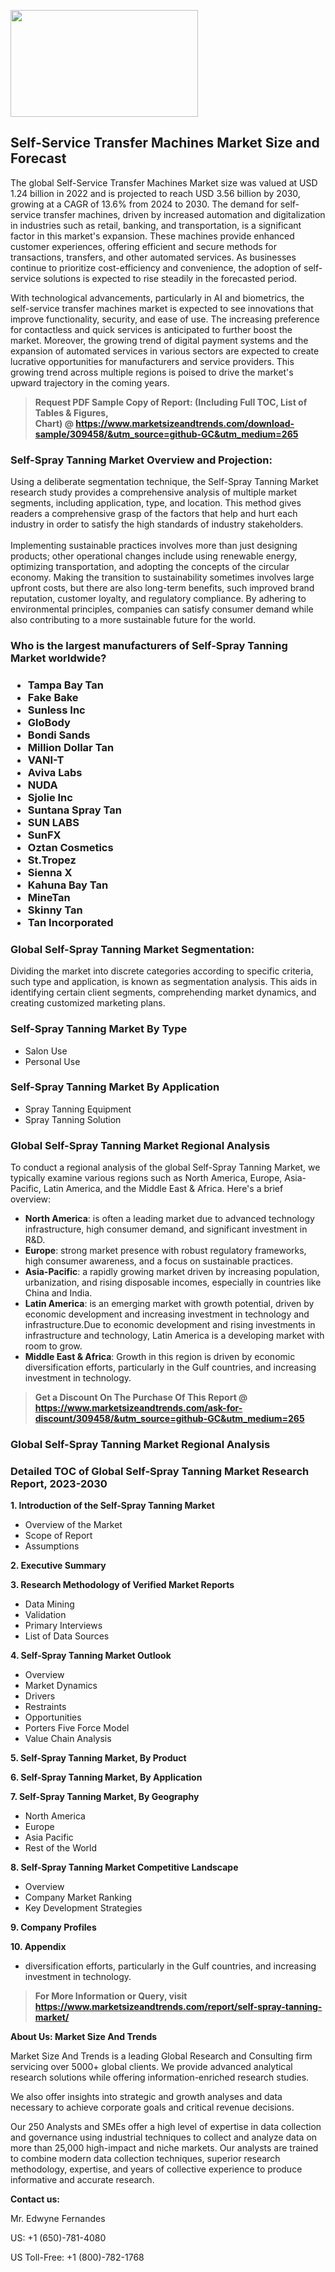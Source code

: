 <p><img class="alignnone size-medium wp-image-20088" src="https://ffe5etoiles.com/wp-content/uploads/2024/12/MST1-300x171.png" alt="" width="300" height="171" /></p><h2>Self-Service Transfer Machines Market Size and Forecast</h2><p>The global Self-Service Transfer Machines Market size was valued at USD 1.24 billion in 2022 and is projected to reach USD 3.56 billion by 2030, growing at a CAGR of 13.6% from 2024 to 2030. The demand for self-service transfer machines, driven by increased automation and digitalization in industries such as retail, banking, and transportation, is a significant factor in this market's expansion. These machines provide enhanced customer experiences, offering efficient and secure methods for transactions, transfers, and other automated services. As businesses continue to prioritize cost-efficiency and convenience, the adoption of self-service solutions is expected to rise steadily in the forecasted period.</p><p>With technological advancements, particularly in AI and biometrics, the self-service transfer machines market is expected to see innovations that improve functionality, security, and ease of use. The increasing preference for contactless and quick services is anticipated to further boost the market. Moreover, the growing trend of digital payment systems and the expansion of automated services in various sectors are expected to create lucrative opportunities for manufacturers and service providers. This growing trend across multiple regions is poised to drive the market's upward trajectory in the coming years.</p></p><blockquote id="" class=""><strong>Request PDF Sample Copy of Report: (Including Full TOC, List of Tables &amp; Figures, Chart)&nbsp;@&nbsp;<strong><a href="https://www.marketsizeandtrends.com/download-sample/309458/&utm_source=github-GC&utm_medium=265" target="_blank">https://www.marketsizeandtrends.com/download-sample/309458/&utm_source=github-GC&utm_medium=265</a></strong></strong></blockquote><h3 id="" class="">Self-Spray Tanning Market&nbsp;Overview and Projection:</h3><p id="" class="">Using a deliberate segmentation technique, the Self-Spray Tanning Market research study provides a comprehensive analysis of multiple market segments, including application, type, and location. This method gives readers a comprehensive grasp of the factors that help and hurt each industry in order to satisfy the high standards of industry stakeholders. <br /> <br />Implementing sustainable practices involves more than just designing products; other operational changes include using renewable energy, optimizing transportation, and adopting the concepts of the circular economy. Making the transition to sustainability sometimes involves large upfront costs, but there are also long-term benefits, such improved brand reputation, customer loyalty, and regulatory compliance. By adhering to environmental principles, companies can satisfy consumer demand while also contributing to a more sustainable future for the world.</p><h3 id="" class="">Who is the largest manufacturers of&nbsp;Self-Spray Tanning Market worldwide?</h3><h3 class=""><p><ul><li>Tampa Bay Tan </li><li> Fake Bake </li><li> Sunless Inc </li><li> GloBody </li><li> Bondi Sands </li><li> Million Dollar Tan </li><li> VANI-T </li><li> Aviva Labs </li><li> NUDA </li><li> Sjolie Inc </li><li> Suntana Spray Tan </li><li> SUN LABS </li><li> SunFX </li><li> Oztan Cosmetics </li><li> St.Tropez </li><li> Sienna X </li><li> Kahuna Bay Tan </li><li> MineTan </li><li> Skinny Tan </li><li> Tan Incorporated</li></ul></p></h3><h3 id="" class="">Global&nbsp;Self-Spray Tanning Market Segmentation:</h3><p id="" class="">Dividing the market into discrete categories according to specific criteria, such type and application, is known as segmentation analysis. This aids in identifying certain client segments, comprehending market dynamics, and creating customized marketing plans.</p><h3 id="" class="">Self-Spray Tanning Market&nbsp;By Type</h3><p><p><ul><li>Salon Use</li><li> Personal Use</p></li></ul></p></p><h3 id="" class="">Self-Spray Tanning Market&nbsp;By Application</h3><p class=""><p><ul><li>Spray Tanning Equipment</li><li> Spray Tanning Solution</li></ul></p></p><h3 id="" class="">Global Self-Spray Tanning Market Regional Analysis</h3><p id="" class="">To conduct a regional analysis of the global Self-Spray Tanning Market, we typically examine various regions such as North America, Europe, Asia-Pacific, Latin America, and the Middle East &amp; Africa. Here's a brief overview:</p><ul><li><strong>North America</strong>: is often a leading market due to advanced technology infrastructure, high consumer demand, and significant investment in R&amp;D.</li><li><strong>Europe</strong>: strong market presence with robust regulatory frameworks, high consumer awareness, and a focus on sustainable practices.</li><li><strong>Asia-Pacific</strong>: a rapidly growing market driven by increasing population, urbanization, and rising disposable incomes, especially in countries like China and India.</li><li><strong>Latin America</strong>: is an emerging market with growth potential, driven by economic development and increasing investment in technology and infrastructure.Due to economic development and rising investments in infrastructure and technology, Latin America is a developing market with room to grow.</li><li><strong>Middle East &amp; Africa</strong>: Growth in this region is driven by economic diversification efforts, particularly in the Gulf countries, and increasing investment in technology.</li></ul><blockquote id="" class=""><strong>Get a Discount On The Purchase Of This Report @ <strong><a href="https://www.marketsizeandtrends.com/ask-for-discount/309458/&utm_source=github-GC&utm_medium=265" target="_blank">https://www.marketsizeandtrends.com/ask-for-discount/309458/&utm_source=github-GC&utm_medium=265</a></strong></strong></blockquote><h3 id="" class="">Global Self-Spray Tanning Market Regional Analysis</h3><h3 id="" class="">Detailed TOC of Global Self-Spray Tanning Market Research Report, 2023-2030</h3><p id="" class=""><strong>1. Introduction of the Self-Spray Tanning Market</strong></p><ul><li>Overview of the Market</li><li>Scope of Report</li><li>Assumptions</li></ul><p id="" class=""><strong>2. Executive Summary</strong></p><p id="" class=""><strong>3. Research Methodology of Verified Market Reports</strong></p><ul><li>Data Mining</li><li>Validation</li><li>Primary Interviews</li><li>List of Data Sources</li></ul><p id="" class=""><strong>4. Self-Spray Tanning Market Outlook</strong></p><ul><li>Overview</li><li>Market Dynamics</li><li>Drivers</li><li>Restraints</li><li>Opportunities</li><li>Porters Five Force Model</li><li>Value Chain Analysis</li></ul><p id="" class=""><strong>5. Self-Spray Tanning Market, By Product</strong></p><p id="" class=""><strong>6. Self-Spray Tanning Market, By Application</strong></p><p id="" class=""><strong>7. Self-Spray Tanning Market, By Geography</strong></p><ul><li>North America</li><li>Europe</li><li>Asia Pacific</li><li>Rest of the World</li></ul><p id="" class=""><strong>8. Self-Spray Tanning Market Competitive Landscape</strong></p><ul><li>Overview</li><li>Company Market Ranking</li><li>Key Development Strategies</li></ul><p id="" class=""><strong>9. Company Profiles</strong></p><p id="" class=""><strong>10. Appendix</strong></p><ul><li>diversification efforts, particularly in the Gulf countries, and increasing investment in technology.</li></ul><blockquote id="" class=""><strong>For More Information or Query, visit <strong><strong><a href="https://www.marketsizeandtrends.com/report/self-spray-tanning-market/" target="_blank">https://www.marketsizeandtrends.com/report/self-spray-tanning-market/</a></strong></strong></strong></blockquote><p id="" class=""><strong>About Us: Market Size And Trends</strong></p><p id="" class="">Market Size And Trends is a leading Global Research and Consulting firm servicing over 5000+ global clients. We provide advanced analytical research solutions while offering information-enriched research studies.</p><p id="" class="">We also offer insights into strategic and growth analyses and data necessary to achieve corporate goals and critical revenue decisions.</p><p id="" class="">Our 250 Analysts and SMEs offer a high level of expertise in data collection and governance using industrial techniques to collect and analyze data on more than 25,000 high-impact and niche markets. Our analysts are trained to combine modern data collection techniques, superior research methodology, expertise, and years of collective experience to produce informative and accurate research.</p><p id="" class=""><strong>Contact us:</strong></p><p id="" class="">Mr. Edwyne Fernandes</p><p id="" class="">US: +1 (650)-781-4080</p><p id="" class="">US Toll-Free: +1 (800)-782-1768</p>
